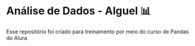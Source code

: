 # Análise de Dados - Alguel 📊

Esse repositório foi criado para treinamento por meio do curso de Pandas do Alura
